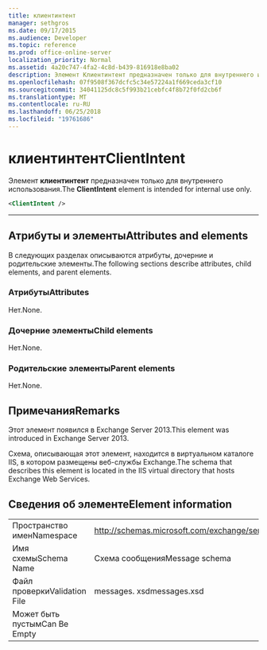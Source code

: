 ```yaml
---
title: клиентинтент
manager: sethgros
ms.date: 09/17/2015
ms.audience: Developer
ms.topic: reference
ms.prod: office-online-server
localization_priority: Normal
ms.assetid: 4a20c747-4fa2-4c8d-b439-816918e8ba02
description: Элемент Клиентинтент предназначен только для внутреннего использования.
ms.openlocfilehash: 07f9508f367dcfc5c34e57224a1f669ceda3cf10
ms.sourcegitcommit: 34041125dc8c5f993b21cebfc4f8b72f0fd2cb6f
ms.translationtype: MT
ms.contentlocale: ru-RU
ms.lasthandoff: 06/25/2018
ms.locfileid: "19761686"
---
```

# <a name="clientintent"></a><span data-ttu-id="37823-103">клиентинтент</span><span class="sxs-lookup"><span data-stu-id="37823-103">ClientIntent</span></span>

<span data-ttu-id="37823-104">Элемент **клиентинтент** предназначен только для внутреннего использования.</span><span class="sxs-lookup"><span data-stu-id="37823-104">The **ClientIntent** element is intended for internal use only.</span></span> 
  
```XML
<ClientIntent />
```

 ****
## <a name="attributes-and-elements"></a><span data-ttu-id="37823-105">Атрибуты и элементы</span><span class="sxs-lookup"><span data-stu-id="37823-105">Attributes and elements</span></span>

<span data-ttu-id="37823-106">В следующих разделах описываются атрибуты, дочерние и родительские элементы.</span><span class="sxs-lookup"><span data-stu-id="37823-106">The following sections describe attributes, child elements, and parent elements.</span></span>
  
### <a name="attributes"></a><span data-ttu-id="37823-107">Атрибуты</span><span class="sxs-lookup"><span data-stu-id="37823-107">Attributes</span></span>

<span data-ttu-id="37823-108">Нет.</span><span class="sxs-lookup"><span data-stu-id="37823-108">None.</span></span>
  
### <a name="child-elements"></a><span data-ttu-id="37823-109">Дочерние элементы</span><span class="sxs-lookup"><span data-stu-id="37823-109">Child elements</span></span>

<span data-ttu-id="37823-110">Нет.</span><span class="sxs-lookup"><span data-stu-id="37823-110">None.</span></span>
  
### <a name="parent-elements"></a><span data-ttu-id="37823-111">Родительские элементы</span><span class="sxs-lookup"><span data-stu-id="37823-111">Parent elements</span></span>

<span data-ttu-id="37823-112">Нет.</span><span class="sxs-lookup"><span data-stu-id="37823-112">None.</span></span>
  
## <a name="remarks"></a><span data-ttu-id="37823-113">Примечания</span><span class="sxs-lookup"><span data-stu-id="37823-113">Remarks</span></span>

<span data-ttu-id="37823-114">Этот элемент появился в Exchange Server 2013.</span><span class="sxs-lookup"><span data-stu-id="37823-114">This element was introduced in Exchange Server 2013.</span></span>
  
<span data-ttu-id="37823-115">Схема, описывающая этот элемент, находится в виртуальном каталоге IIS, в котором размещены веб-службы Exchange.</span><span class="sxs-lookup"><span data-stu-id="37823-115">The schema that describes this element is located in the IIS virtual directory that hosts Exchange Web Services.</span></span>
  
## <a name="element-information"></a><span data-ttu-id="37823-116">Сведения об элементе</span><span class="sxs-lookup"><span data-stu-id="37823-116">Element information</span></span>

|||
|:-----|:-----|
|<span data-ttu-id="37823-117">Пространство имен</span><span class="sxs-lookup"><span data-stu-id="37823-117">Namespace</span></span>  <br/> |http://schemas.microsoft.com/exchange/services/2006/messages  <br/> |
|<span data-ttu-id="37823-118">Имя схемы</span><span class="sxs-lookup"><span data-stu-id="37823-118">Schema Name</span></span>  <br/> |<span data-ttu-id="37823-119">Схема сообщения</span><span class="sxs-lookup"><span data-stu-id="37823-119">Message schema</span></span>  <br/> |
|<span data-ttu-id="37823-120">Файл проверки</span><span class="sxs-lookup"><span data-stu-id="37823-120">Validation File</span></span>  <br/> |<span data-ttu-id="37823-121">messages. xsd</span><span class="sxs-lookup"><span data-stu-id="37823-121">messages.xsd</span></span>  <br/> |
|<span data-ttu-id="37823-122">Может быть пустым</span><span class="sxs-lookup"><span data-stu-id="37823-122">Can Be Empty</span></span>  <br/> ||
   


